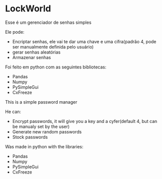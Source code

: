 # LockWorld

Esse é um gerenciador de senhas simples

Ele pode:
- Encriptar senhas, ele vai te dar uma chave e uma cifra(padrão 4, pode ser manualmente definida pelo usuário)
- gerar senhas aleatórias
- Armazenar senhas

Foi feito em python com as seguintes bibliotecas:
- Pandas
- Numpy
- PySimpleGui
- CxFreeze



This is a simple password manager

He can:
- Encrypt passwords, it will give you a key and a cyfer(default 4, but can be manualy set by the user)
- Generate new random passwords
- Stock passwords

Was made in python with the libraries:
- Pandas
- Numpy
- PySimpleGui
- CxFreeze
